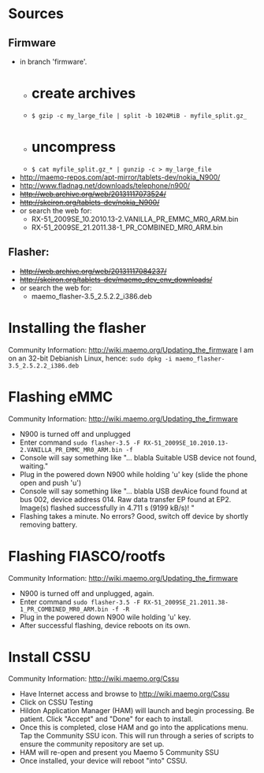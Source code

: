 # Sources
## Firmware
* in branch 'firmware'. 
  * # create archives
  * `$ gzip -c my_large_file | split -b 1024MiB - myfile_split.gz_`
  * # uncompress
  * `$ cat myfile_split.gz_* | gunzip -c > my_large_file`
* http://maemo-repos.com/apt-mirror/tablets-dev/nokia_N900/
* http://www.fladnag.net/downloads/telephone/n900/
* ~~http://web.archive.org/web/20131117073524/~~
* ~~http://skeiron.org/tablets-dev/nokia_N900/~~
* or search the web for: 
  * RX-51_2009SE_10.2010.13-2.VANILLA_PR_EMMC_MR0_ARM.bin
  * RX-51_2009SE_21.2011.38-1_PR_COMBINED_MR0_ARM.bin
  
## Flasher:
* ~~http://web.archive.org/web/20131117084237/~~
* ~~http://skeiron.org/tablets-dev/maemo_dev_env_downloads/~~
* or search the web for: 
  * maemo_flasher-3.5_2.5.2.2_i386.deb
# Installing the flasher 
Community Information: http://wiki.maemo.org/Updating_the_firmware
I am on an 32-bit Debianish Linux, hence: `sudo dpkg -i maemo_flasher-3.5_2.5.2.2_i386.deb`

# Flashing eMMC 
Community Information: http://wiki.maemo.org/Updating_the_firmware
* N900 is turned off and unplugged
* Enter command `sudo flasher-3.5 -F RX-51_2009SE_10.2010.13-2.VANILLA_PR_EMMC_MR0_ARM.bin -f`
* Console will say something like "... blabla Suitable USB device not found, waiting."
* Plug in the powered down N900 while holding 'u' key (slide the phone open and push 'u')
* Console will say something like "... blabla USB devAice found found at bus 002, device address 014. Raw data transfer EP found at EP2. Image(s) flashed successfully in 4.711 s (9199 kB/s)! "
* Flashing takes a minute. No errors? Good, switch off device by shortly removing battery.

# Flashing FIASCO/rootfs
Community Information: http://wiki.maemo.org/Updating_the_firmware

* N900 is turned off and unplugged, again.
* Enter command `sudo flasher-3.5 -F RX-51_2009SE_21.2011.38-1_PR_COMBINED_MR0_ARM.bin -f -R`
* Plug in the powered down N900 wile holding 'u' key. 
* After successful flashing, device reboots on its own.

# Install CSSU 
Community Information: http://wiki.maemo.org/Cssu

* Have Internet access and browse to http://wiki.maemo.org/Cssu
* Click on CSSU Testing
* Hildon Application Manager (HAM) will launch and begin processing. Be patient. Click "Accept" and "Done" for each to install.
* Once this is completed, close HAM and go into the applications menu. Tap the Community SSU icon. This will run through a series of scripts to ensure the community repository are set up.
* HAM will re-open and present you Maemo 5 Community SSU
* Once installed, your device will reboot "into" CSSU.
